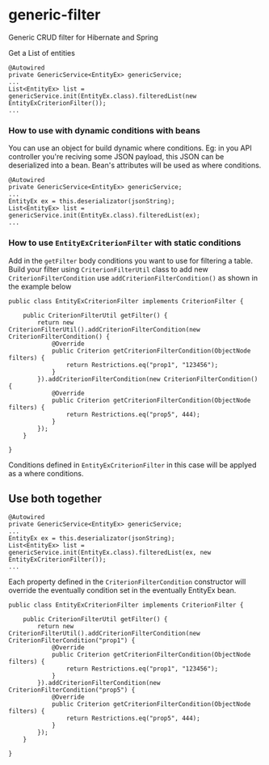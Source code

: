 # generic-filter
Generic CRUD filter for Hibernate and Spring

Get a List of entities

```
@Autowired
private GenericService<EntityEx> genericService;
...
List<EntityEx> list = genericService.init(EntityEx.class).filteredList(new EntityExCriterionFilter());
...
```

### How to use with dynamic conditions with beans

You can use an object for build dynamic where conditions. Eg: in you API controller you're reciving some JSON payload, this JSON can be deserialized into a bean. Bean's attributes will be used as where conditions.

```
@Autowired
private GenericService<EntityEx> genericService;
...
EntityEx ex = this.deserializator(jsonString);
List<EntityEx> list = genericService.init(EntityEx.class).filteredList(ex);
...
```

### How to use ```EntityExCriterionFilter``` with static conditions

Add in the ```getFilter``` body conditions you want to use for filtering a table. Build your filter using ```CriterionFilterUtil``` class to add new ```CriterionFilterCondition``` use ```addCriterionFilterCondition()``` as shown in the example below

```
public class EntityExCriterionFilter implements CriterionFilter {

	public CriterionFilterUtil getFilter() {
		return new CriterionFilterUtil().addCriterionFilterCondition(new CriterionFilterCondition() {
			@Override
			public Criterion getCriterionFilterCondition(ObjectNode filters) {
				return Restrictions.eq("prop1", "123456");
			}
		}).addCriterionFilterCondition(new CriterionFilterCondition() {
			@Override
			public Criterion getCriterionFilterCondition(ObjectNode filters) {
				return Restrictions.eq("prop5", 444);
			}
		});
	}

}
```

Conditions defined in ```EntityExCriterionFilter``` in this case will be applyed as a where conditions.

## Use both together

```
@Autowired
private GenericService<EntityEx> genericService;
...
EntityEx ex = this.deserializator(jsonString);
List<EntityEx> list = genericService.init(EntityEx.class).filteredList(ex, new EntityExCriterionFilter());
...
```

Each property defined in the ```CriterionFilterCondition``` constructor will override the eventually condition set in the eventually EntityEx bean.

```
public class EntityExCriterionFilter implements CriterionFilter {

	public CriterionFilterUtil getFilter() {
		return new CriterionFilterUtil().addCriterionFilterCondition(new CriterionFilterCondition("prop1") {
			@Override
			public Criterion getCriterionFilterCondition(ObjectNode filters) {
				return Restrictions.eq("prop1", "123456");
			}
		}).addCriterionFilterCondition(new CriterionFilterCondition("prop5") {
			@Override
			public Criterion getCriterionFilterCondition(ObjectNode filters) {
				return Restrictions.eq("prop5", 444);
			}
		});
	}

}
```

